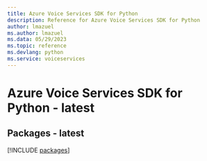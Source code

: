 ```yaml
---
title: Azure Voice Services SDK for Python
description: Reference for Azure Voice Services SDK for Python
author: lmazuel
ms.author: lmazuel
ms.data: 05/29/2023
ms.topic: reference
ms.devlang: python
ms.service: voiceservices
---
```

# Azure Voice Services SDK for Python - latest
## Packages - latest
[!INCLUDE [packages](voice-services-index.md)]
